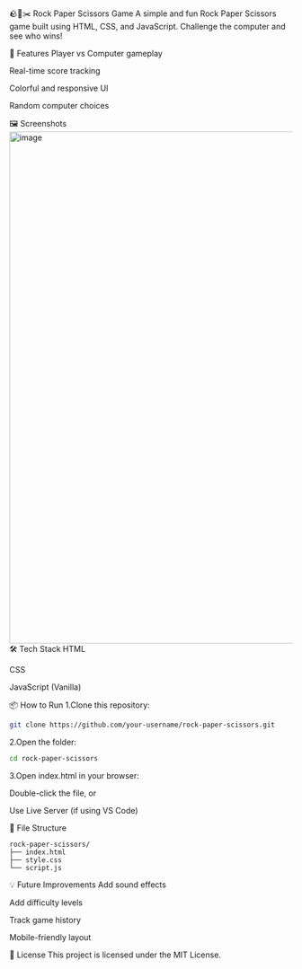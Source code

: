 🪨📄✂️ Rock Paper Scissors Game
A simple and fun Rock Paper Scissors game built using HTML, CSS, and JavaScript. Challenge the computer and see who wins!

🚀 Features
Player vs Computer gameplay

Real-time score tracking

Colorful and responsive UI

Random computer choices

🖼️ Screenshots
<img width="998" height="912" alt="image" src="https://github.com/user-attachments/assets/cc67af4b-f137-49a8-b0cd-da575d3566e9" />
🛠️ Tech Stack
HTML

CSS

JavaScript (Vanilla)

📦 How to Run
1.Clone this repository:

``` bash
git clone https://github.com/your-username/rock-paper-scissors.git
```
2.Open the folder:

```bash
cd rock-paper-scissors
```
3.Open index.html in your browser:

Double-click the file, or

Use Live Server (if using VS Code)

📁 File Structure
```pgsql
rock-paper-scissors/
├── index.html
├── style.css
└── script.js
```

💡 Future Improvements
Add sound effects

Add difficulty levels

Track game history

Mobile-friendly layout

📜 License
This project is licensed under the MIT License.
